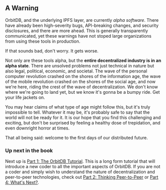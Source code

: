 ## A Warning

OrbitDB, and the underlying IPFS layer, are currently _alpha software_. There have already been high-severity bugs, API-breaking changes, and security disclosures, and there are more ahead. This is generally transparently communicated, yet these warnings have not stoped large organizations from using these tools in production.

If that sounds bad, don't worry. It gets worse.

Not only are these tools alpha, but the **entire decentralized industry is in an alpha state**. There are unsolved problems not just technical in nature but also legal, political, economic, and societal. The wave of the personal computer revolution crashed on the shores of the information age, the wave of the mobile revolution crashed on the shores of the social age, and now we're here, riding the crest of the wave of decentralization. We don't know where we're going to land yet, but we know it's gonna be a bumpy ride. Get your life jackets on.

You may hear claims of what type of age might follow this, but it's truly impossible to tell. Whatever it may be, it's probably safe to say that the world will not be ready for it. It is our hope that you find this challenging and exciting, but don't be surprised by feeling a healthy dose of trepidation, and even downright horror at times.

That all being said: welcome to the first days of our distributed future.

### Up next in the book

Next up is [Part 1: The OrbitDB Tutorial](..//01_Tutorial). This is a long form tutorial that will introduce a new coder to all the important aspects of OrbitDB. If you are not a coder and simply wish to understand the nature of decentralization and peer-to-peer technologies, check out [Part 2: Thinking Peer-to-Peer](../02_Thinking_Peer_to_Peer) or [Part 4: What's Next?](../04_What_Next).
